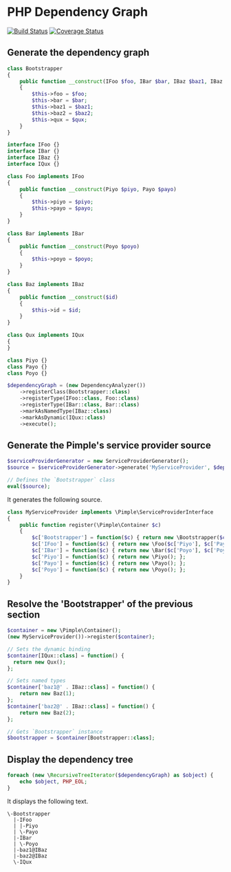 # PHP Dependency Graph

[![Build Status](https://travis-ci.org/emonkak/php-dependency-graph.png)](https://travis-ci.org/emonkak/php-dependency-graph)
[![Coverage Status](https://coveralls.io/repos/emonkak/php-dependency-graph/badge.png)](https://coveralls.io/r/emonkak/php-dependency-graph)

## Generate the dependency graph

```php
class Bootstrapper
{
    public function __construct(IFoo $foo, IBar $bar, IBaz $baz1, IBaz $baz2, IQux $qux)
    {
        $this->foo = $foo;
        $this->bar = $bar;
        $this->baz1 = $baz1;
        $this->baz2 = $baz2;
        $this->qux = $qux;
    }
}

interface IFoo {}
interface IBar {}
interface IBaz {}
interface IQux {}

class Foo implements IFoo
{
    public function __construct(Piyo $piyo, Payo $payo)
    {
        $this->piyo = $piyo;
        $this->payo = $payo;
    }
}

class Bar implements IBar
{
    public function __construct(Poyo $poyo)
    {
        $this->poyo = $poyo;
    }
}

class Baz implements IBaz
{
    public function __construct($id)
    {
        $this->id = $id;
    }
}

class Qux implements IQux
{
}

class Piyo {}
class Payo {}
class Poyo {}

$dependencyGraph = (new DependencyAnalyzer())
    ->registerClass(Bootstrapper::class)
    ->registerType(IFoo::class, Foo::class)
    ->registerType(IBar::class, Bar::class)
    ->markAsNamedType(IBaz::class)
    ->markAsDynamic(IQux::class)
    ->execute();
```

## Generate the Pimple's service provider source

```php
$serviceProviderGenerator = new ServiceProviderGenerator();
$source = $serviceProviderGenerator->generate('MyServiceProvider', $dependencyGraph);

// Defines the `Bootstrapper` class
eval($source);
```

It generates the following source.

```php
class MyServiceProvider implements \Pimple\ServiceProviderInterface
{
    public function register(\Pimple\Container $c)
    {
        $c['Bootstrapper'] = function($c) { return new \Bootstrapper($c['IFoo'], $c['IBar'], $c['baz1@IBaz'], $c['baz2@IBaz'], $c['IQux']); };
        $c['IFoo'] = function($c) { return new \Foo($c['Piyo'], $c['Payo'], $c['Piyo'], $c['Payo']); };
        $c['IBar'] = function($c) { return new \Bar($c['Poyo'], $c['Poyo']); };
        $c['Piyo'] = function($c) { return new \Piyo(); };
        $c['Payo'] = function($c) { return new \Payo(); };
        $c['Poyo'] = function($c) { return new \Poyo(); };
    }
}
```

## Resolve the 'Bootstrapper' of the previous section

```php
$container = new \Pimple\Container();
(new MyServiceProvider())->register($container);

// Sets the dynamic binding
$container[IQux::class] = function() {
  return new Qux();
};

// Sets named types
$container['baz1@' . IBaz::class] = function() {
    return new Baz(1);
};
$container['baz2@' . IBaz::class] = function() {
    return new Baz(2);
};

// Gets `Bootstrapper` instance
$bootstrapper = $container[Bootstrapper::class];
```

## Display the dependency tree

```php
foreach (new \RecursiveTreeIterator($dependencyGraph) as $object) {
    echo $object, PHP_EOL;
}
```

It displays the following text.

```
\-Bootstrapper
  |-IFoo
  | |-Piyo
  | \-Payo
  |-IBar
  | \-Poyo
  |-baz1@IBaz
  |-baz2@IBaz
  \-IQux
```
